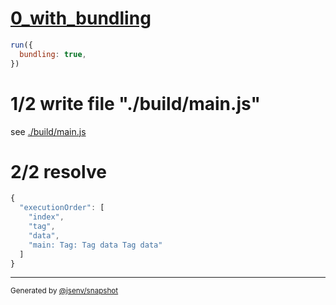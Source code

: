 # [0_with_bundling](../../import_circular_build.test.mjs#L25)

```js
run({
  bundling: true,
})
```

# 1/2 write file "./build/main.js"

see [./build/main.js](./build/main.js)

# 2/2 resolve

```js
{
  "executionOrder": [
    "index",
    "tag",
    "data",
    "main: Tag: Tag data Tag data"
  ]
}
```

---

<sub>
  Generated by <a href="https://github.com/jsenv/core/tree/main/packages/tooling/snapshot">@jsenv/snapshot</a>
</sub>
